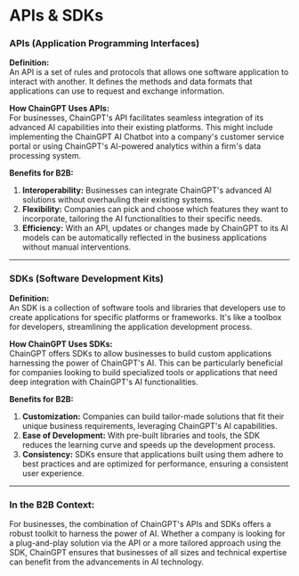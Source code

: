 # APIs & SDKs

### **APIs (Application Programming Interfaces)**

**Definition:**\
An API is a set of rules and protocols that allows one software application to interact with another. It defines the methods and data formats that applications can use to request and exchange information.

**How ChainGPT Uses APIs:**\
For businesses, ChainGPT's API facilitates seamless integration of its advanced AI capabilities into their existing platforms. This might include implementing the ChainGPT AI Chatbot into a company's customer service portal or using ChainGPT's AI-powered analytics within a firm's data processing system.

**Benefits for B2B:**

1. **Interoperability:** Businesses can integrate ChainGPT's advanced AI solutions without overhauling their existing systems.
2. **Flexibility:** Companies can pick and choose which features they want to incorporate, tailoring the AI functionalities to their specific needs.
3. **Efficiency:** With an API, updates or changes made by ChainGPT to its AI models can be automatically reflected in the business applications without manual interventions.

***

### **SDKs (Software Development Kits)**

**Definition:**\
An SDK is a collection of software tools and libraries that developers use to create applications for specific platforms or frameworks. It's like a toolbox for developers, streamlining the application development process.

**How ChainGPT Uses SDKs:**\
ChainGPT offers SDKs to allow businesses to build custom applications harnessing the power of ChainGPT's AI. This can be particularly beneficial for companies looking to build specialized tools or applications that need deep integration with ChainGPT's AI functionalities.

**Benefits for B2B:**

1. **Customization:** Companies can build tailor-made solutions that fit their unique business requirements, leveraging ChainGPT's AI capabilities.
2. **Ease of Development:** With pre-built libraries and tools, the SDK reduces the learning curve and speeds up the development process.
3. **Consistency:** SDKs ensure that applications built using them adhere to best practices and are optimized for performance, ensuring a consistent user experience.

***

### **In the B2B Context:**

For businesses, the combination of ChainGPT's APIs and SDKs offers a robust toolkit to harness the power of AI. Whether a company is looking for a plug-and-play solution via the API or a more tailored approach using the SDK, ChainGPT ensures that businesses of all sizes and technical expertise can benefit from the advancements in AI technology.
